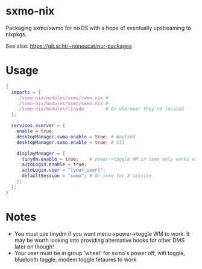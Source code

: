 # sxmo-nix

Packaging sxmo/swmo for nixOS with a hope of eventually upstreaming to nixpkgs.

See also: https://git.sr.ht/~noneucat/nur-packages

# Usage

```nix
{
  imports = [
    ./sxmo-nix/modules/sxmo/swmo.nix #
    ./sxmo-nix/modules/sxmo/sxmo.nix #
    ./sxmo-nix/modules/tinydm        # Or wherever they're located
  ];

  services.xserver = {
    enable = true;
    desktopManager.swmo.enable = true; # Wayland
    desktopManager.sxmo.enable = true; # X11

    displayManager = {
      tinydm.enable = true;    # power->toggle WM in sxmo only works with tinytm
      autoLogin.enable = true;
      autoLogin.user = "[your_user]";
      defaultSession = "swmo"; # Or sxmo for X session
    };
  };
}
```

# Notes
* You must use tinydm if you want menu->power->toggle WM to work. It may be worth looking into providing alternative hooks for other DMS later on though!
* Your user must be in group 'wheel' for sxmo's power off, wifi toggle, bluetooth toggle, modem toggle fetaures to work
